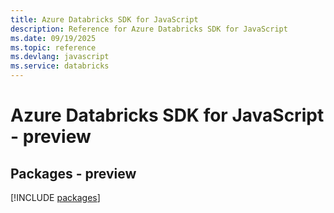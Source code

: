 ```yaml
---
title: Azure Databricks SDK for JavaScript
description: Reference for Azure Databricks SDK for JavaScript
ms.date: 09/19/2025
ms.topic: reference
ms.devlang: javascript
ms.service: databricks
---
```

# Azure Databricks SDK for JavaScript - preview
## Packages - preview
[!INCLUDE [packages](databricks-index.md)]